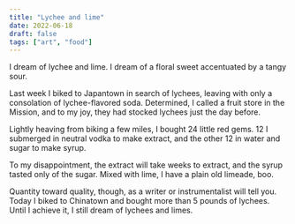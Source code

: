```yaml
---
title: "Lychee and lime"
date: 2022-06-18
draft: false
tags: ["art", "food"]
---
```

I dream of lychee and lime. I dream of a floral sweet accentuated by a tangy sour. 

Last week I biked to Japantown in search of lychees, leaving with only a consolation of lychee-flavored soda. Determined, I called a fruit store in the Mission, and to my joy, they had stocked lychees just the day before.

Lightly heaving from biking a few miles, I bought 24 little red gems. 12 I submerged in neutral vodka to make extract, and the other 12 in water and sugar to make syrup.

To my disappointment, the extract will take weeks to extract, and the syrup tasted only of the sugar. Mixed with lime, I have a plain old limeade, boo.

Quantity toward quality, though, as a writer or instrumentalist will tell you. Today I biked to Chinatown and bought more than 5 pounds of lychees. Until I achieve it, I still dream of lychees and limes.
